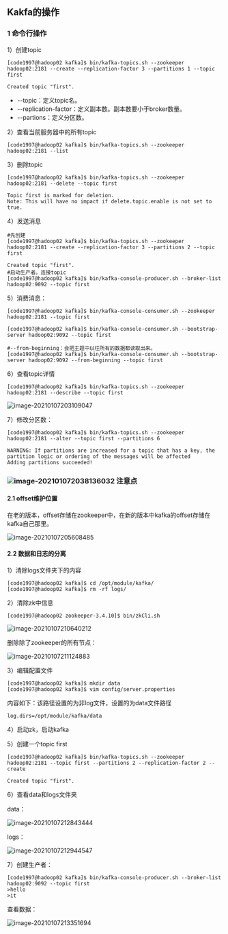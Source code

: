 ## Kakfa的操作

### 1 命令行操作

1）创建topic

```shell
[code1997@hadoop02 kafka]$ bin/kafka-topics.sh --zookeeper hadoop02:2181 --create --replication-factor 3 --partitions 1 --topic first

Created topic "first".
```

- --topic：定义topic名。
- --replication-factor：定义副本数。副本数要小于broker数量。
- --partions：定义分区数。

2）查看当前服务器中的所有topic

```shell
[code1997@hadoop02 kafka]$ bin/kafka-topics.sh --zookeeper hadoop02:2181 --list
```

3）删除topic

```shell
[code1997@hadoop02 kafka]$ bin/kafka-topics.sh --zookeeper hadoop02:2181 --delete --topic first

Topic first is marked for deletion.
Note: This will have no impact if delete.topic.enable is not set to true.
```

4）发送消息

```shell
#先创建
[code1997@hadoop02 kafka]$ bin/kafka-topics.sh --zookeeper hadoop02:2181 --create --replication-factor 3 --partitions 2 --topic first

Created topic "first".
#启动生产者。连接topic
[code1997@hadoop02 kafka]$ bin/kafka-console-producer.sh --broker-list hadoop02:9092 --topic first

```

5）消费消息：

```shell
[code1997@hadoop02 kafka]$ bin/kafka-console-consumer.sh --zookeeper hadoop02:2181 --topic first
```

```shell
[code1997@hadoop02 kafka]$ bin/kafka-console-consumer.sh --bootstrap-server hadoop02:9092 --topic first
```

```shell
#--from-beginning：会把主题中以往所有的数据都读取出来。
[code1997@hadoop02 kafka]$ bin/kafka-console-consumer.sh --bootstrap-server hadoop02:9092 --from-beginning --topic first
```

6）查看topic详情

```shell
[code1997@hadoop02 kafka]$ bin/kafka-topics.sh --zookeeper hadoop02:2181 --describe --topic first
```

![image-20210107203109047](https://gitee.com/code1997/blog-image/raw/master/images/image-20210107203109047.png)

7）修改分区数：

```shell
[code1997@hadoop02 kafka]$ bin/kafka-topics.sh --zookeeper hadoop02:2181 --alter --topic first --partitions 6

WARNING: If partitions are increased for a topic that has a key, the partition logic or ordering of the messages will be affected
Adding partitions succeeded!
```

### ![image-20210107203813603](https://gitee.com/code1997/blog-image/raw/master/images/image-20210107203813603.png)2 注意点

#### 2.1 offset维护位置

​	在老的版本，offset存储在zookeeper中，在新的版本中kafka的offset存储在kafka自己那里。

![image-20210107205608485](https://gitee.com/code1997/blog-image/raw/master/images/image-20210107205608485.png)

#### 2.2 数据和日志的分离

1）清除logs文件夹下的内容

```shell
[code1997@hadoop02 kafka]$ cd /opt/module/kafka/
[code1997@hadoop02 kafka]$ rm -rf logs/
```

2）清除zk中信息

```shell
[code1997@hadoop02 zookeeper-3.4.10]$ bin/zkCli.sh 
```

![image-20210107210640212](https://gitee.com/code1997/blog-image/raw/master/images/image-20210107210640212.png)

删除除了zookeeper的所有节点：

![image-20210107211124883](https://gitee.com/code1997/blog-image/raw/master/images/image-20210107211124883.png)

3）编辑配置文件

```shell
[code1997@hadoop02 kafka]$ mkdir data
[code1997@hadoop02 kafka]$ vim config/server.properties
```

内容如下：该路径设置的为非log文件，设置的为data文件路径

```shell
log.dirs=/opt/module/kafka/data
```

4）启动zk，启动kafka

5）创建一个topic first

```shell
[code1997@hadoop02 kafka]$ bin/kafka-topics.sh --zookeeper hadoop02:2181 --topic first --partitions 2 --replication-factor 2 --create

Created topic "first".
```

6）查看data和logs文件夹

data：

![image-20210107212843444](https://gitee.com/code1997/blog-image/raw/master/images/image-20210107212843444.png)

logs：

![image-20210107212944547](https://gitee.com/code1997/blog-image/raw/master/images/image-20210107212944547.png)

7）创建生产者：

```shell
[code1997@hadoop02 kafka]$ bin/kafka-console-producer.sh --broker-list hadoop02:9092 --topic first
>hello
>it
```

查看数据：

![image-20210107213351694](https://gitee.com/code1997/blog-image/raw/master/images/image-20210107213351694.png)

